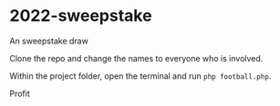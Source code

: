 # 2022-sweepstake
An sweepstake draw 

Clone the repo and change the names to everyone who is involved. 

Within the project folder, open the terminal and run `php football.php`.

Profit
